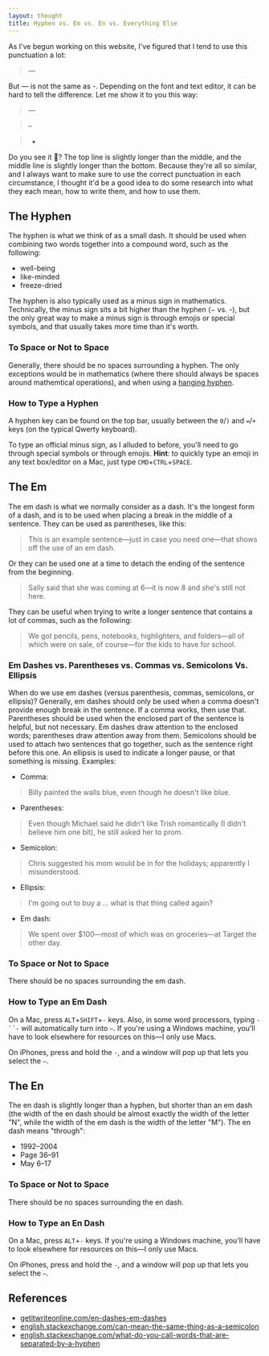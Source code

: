 ```yaml
---
layout: thought
title: Hyphen vs. Em vs. En vs. Everything Else
---
```


As I've begun working on this website, I've figured that I tend to use this punctuation a lot:
> —

But — is not the same as -. Depending on the font and text editor, it can be hard to tell the difference. Let me show it to you this way:
> —

> –

> -

Do you see it 👀? The top line is slightly longer than the middle, and the middle line is slightly longer than the bottom. Because they're all so similar, and I always want to make sure to use the correct punctuation in each circumstance, I thought it'd be a good idea to do some research into what they each mean, how to write them, and how to use them.

## The Hyphen

The hyphen is what we think of as a small dash. It should be used when combining two words together into a compound word, such as the following:
* well-being
* like-minded
* freeze-dried

The hyphen is also typically used as a minus sign in mathematics. Technically, the minus sign sits a bit higher than the hyphen (− vs. -), but the only great way to make a minus sign is through emojis or special symbols, and that usually takes more time than it's worth.

### To Space or Not to Space

Generally, there should be no spaces surrounding a hyphen. The only exceptions would be in mathematics (where there should always be spaces around mathemtical operations), and when using a [hanging hyphen](https://en.wikipedia.org/wiki/Hyphen#Suspended_hyphens).

### How to Type a Hyphen

A hyphen key can be found on the top bar, usually between the `0`/`)` and `=`/`+` keys (on the typical Qwerty keyboard).

To type an official minus sign, as I alluded to before, you'll need to go through special symbols or through emojis. **Hint**: to quickly type an emoji in any text box/editor on a Mac, just type `CMD`+`CTRL`+`SPACE`.

## The Em

The em dash is what we normally consider as a dash. It's the longest form of a dash, and is to be used when placing a break in the middle of a sentence. They can be used as parentheses, like this:
> This is an example sentence—just in case you need one—that shows off the use of an em dash.

Or they can be used one at a time to detach the ending of the sentence from the beginning.
> Sally said that she was coming at 6—it is now 8 and she's still not here.

They can be useful when trying to write a longer sentence that contains a lot of commas, such as the following:
> We got pencils, pens, notebooks, highlighters, and folders—all of which were on sale, of course—for the kids to have for school.

### Em Dashes vs. Parentheses vs. Commas vs. Semicolons Vs. Ellipsis

When do we use em dashes (versus parenthesis, commas, semicolons, or ellipsis)? Generally, em dashes should only be used when a comma doesn't provide enough break in the sentence. If a comma works, then use that. Parentheses should be used when the enclosed part of the sentence is helpful, but not necessary. Em dashes draw attention to the enclosed words; parentheses draw attention away from them. Semicolons should be used to attach two sentences that go together, such as the sentence right before this one. An ellipsis is used to indicate a longer pause, or that something is missing. Examples:
* Comma:
> Billy painted the walls blue, even though he doesn't like blue.
* Parentheses:
> Even though Michael said he didn't like Trish romantically (I didn't believe him one bit), he still asked her to prom.
* Semicolon:
> Chris suggested his mom would be in for the holidays; apparently I misunderstood.
* Ellipsis:
> I'm going out to buy a ... what is that thing called again?
* Em dash:
> We spent over $100—most of which was on groceries—at Target the other day.

### To Space or Not to Space

There should be no spaces surrounding the em dash.

### How to Type an Em Dash

On a Mac, press `ALT`+`SHIFT`+`-` keys. Also, in some word processors, typing `-``-` will automatically turn into `—`. If you're using a Windows machine, you'll have to look elsewhere for resources on this—I only use Macs.

On iPhones, press and hold the `-`, and a window will pop up that lets you select the `—`.

## The En

The en dash is slightly longer than a hyphen, but shorter than an em dash (the width of the en dash should be almost exactly the width of the letter "N", while the width of the em dash is the width of the letter "M"). The en dash means "through":
* 1992–2004
* Page 36–91
* May 6–17

### To Space or Not to Space

There should be no spaces surrounding the en dash.

### How to Type an En Dash

On a Mac, press `ALT`+`-` keys. If you're using a Windows machine, you'll have to look elsewhere for resources on this—I only use Macs.

On iPhones, press and hold the `-`, and a window will pop up that lets you select the `–`.

## References

* [getitwriteonline.com/en-dashes-em-dashes](https://getitwriteonline.com/articles/en-dashes-em-dashes/)
* [english.stackexchange.com/can-mean-the-same-thing-as-a-semicolon](https://english.stackexchange.com/questions/20198/can-mean-the-same-thing-as-a-semicolon)
* [english.stackexchange.com/what-do-you-call-words-that-are-separated-by-a-hyphen](https://english.stackexchange.com/questions/13855/what-do-you-call-words-that-are-separated-by-a-hyphen)
